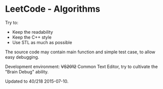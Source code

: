 # LeetCode - Algorithms

Try to:

 - Keep the readability
 - Keep the C++ style
 - Use STL as much as possible

The source code may contain main function and simple test case, to allow easy debugging.

Development environment: ~~VS2012~~ Common Text Editor, try to cultivate the "Brain Debug" ability.

Updated to 40/218 2015-07-10.
